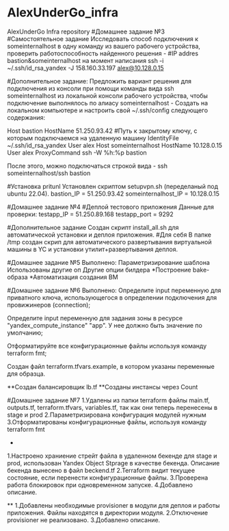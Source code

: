 # AlexUnderGo_infra
AlexUnderGo Infra repository
#Домашнее задание №3
#Самостоятельное задание
Исследовать способ подключения к someinternalhost в одну
команду из вашего рабочего устройства, проверить работоспособность
найденного решения -
#IP addres bastion&someinternalhost на момент написания
ssh -i ~/.ssh/id_rsa_yandex -J 158.160.33.197 alex@10.128.0.15

#Дополнительное задание:
Предложить вариант решения для подключения из консоли при помощи
команды вида ssh someinternalhost из локальной консоли рабочего
устройства, чтобы подключение выполнялось по алиасу
someinternalhost -
Создать на локальном компьютере и настроить свой ~/.ssh/config следующего содержания:

Host bastion
HostName 51.250.93.42
#Путь к закрытому ключу, с которым подключаемся на удаленную машину
IdentityFile ~/.ssh/id_rsa_yandex
User alex
Host someinternalhost
HostName 10.128.0.15
User alex
ProxyCommand ssh -W %h:%p bastion

После этого, можно подключаться строкой вида - ssh someinternalhost/ssh bastion

#Установка pritunl
Установлен скриптом setupvpn.sh (переделаный под ubuntu 22.04).
bastion_IP = 51.250.93.42
someinternalhost_IP = 10.128.0.15

#Домашнее задание №4
#Деплой тестового приложения
Данные для проверки:
testapp_IP = 51.250.89.168
testapp_port = 9292

#Дополнительное задание
Создан скрипт install_all.sh для автоматической установки и деплоя приложения.
#Для себя
В папке /tmp создан скрип для автоматического развертывания виртуальной машины в YC и установки утилит+развертывания деплоя.


#Домашнее задание №5
Выполнено:
Параметризирование шаблона
Использованы другие оп Другие опции билдера
*Построение bake-образа
*Автоматизация создания ВМ

#Домашнее задание №6
Выполнено:
Определите input переменную для приватного ключа,
использующегося в определении подключения для
провижинеров (connection);

Определите input переменную для задания зоны в ресурсе
"yandex_compute_instance" "app". У нее должно быть значение
по умолчанию;

Отформатируйте все конфигурационные файлы используя
команду terraform fmt;

Создан файл terraform.tfvars.example, в
котором указаны переменные для образца.

**Создан балансировщик lb.tf
**Созданы инстансы через Count

#Домашнее задание №7
1.Удалены из папки terraform файлы main.tf, outputs.tf,
terraform.tfvars, variables.tf, так как они теперь перенесены
в stage и prod
2.Параметризирована конфигурация модулей
нужным
3.Отформатированы конфигурационные файлы, используя команду
terraform fmt

*
1.Настроено храниение стрейт файла в удаленном бекенде для stage и prod, использован Yandex Object Stprage в качестве бекенда.
Описание бекенда вынесено в файл beckend.tf
2.Terraform видит текущее состояние, если перенести конфигурационные файлы.
3.Проверена работа блокировок при одновременном запуске.
4.Добавлено описание.

**
1.Добавлены необходимые provisioner в модули для деплоя и работы приложения. Файлы находятся в директории модуля.
2.Отключение provisioner не реализовано.
3.Добавлено описание.
